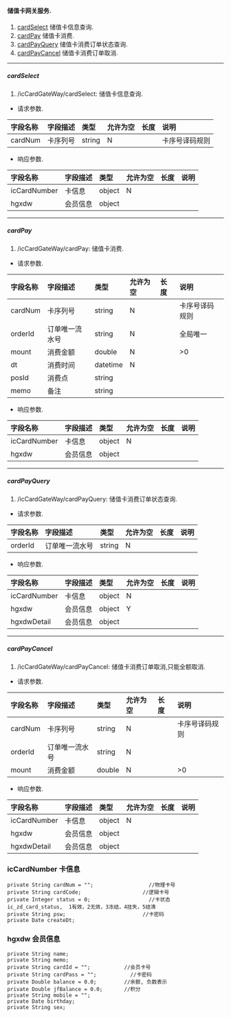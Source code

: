#### 储值卡网关服务.
1. [cardSelect](#cardSelect)        储值卡信息查询.
1. [cardPay](#cardPay)              储值卡消费.
1. [cardPayQuery](#cardPayQuery)    储值卡消费订单状态查询.
1. [cardPayCancel](#cardPayCancel)  储值卡消费订单取消.

--------------
##### cardSelect
1. /icCardGateWay/cardSelect:     储值卡信息查询.

- 请求参数.

| 字段名称 | 字段描述 | 类型 | 允许为空 | 长度 | 说明 |
| :--- | :--- | :--- | :--- | :--- | :--- |
| cardNum | 卡序列号 | string | N |  | 卡序号译码规则 |

- 响应参数.

| 字段名称 | 字段描述 | 类型 | 允许为空 | 长度 | 说明 |
| :--- | :--- | :--- | :--- | :--- | :--- |
| icCardNumber | 卡信息 | object | N |  |  |
| hgxdw | 会员信息 | object |  |  |  ||


---------------
##### cardPay
1. /icCardGateWay/cardPay:     储值卡消费.

- 请求参数.

| 字段名称 | 字段描述 | 类型 | 允许为空 | 长度 | 说明 |
| :--- | :--- | :--- | :--- | :--- | :--- |
| cardNum | 卡序列号 | string | N |  | 卡序号译码规则 |
| orderId | 订单唯一流水号 | string | N |  | 全局唯一 |
| mount | 消费金额 | double | N |  | >0 |
| dt | 消费时间 | datetime | N |  |  |
| posId | 消费点 | string |  |  |  |
| memo | 备注 | string |  |  |  ||

- 响应参数.

| 字段名称 | 字段描述 | 类型 | 允许为空 | 长度 | 说明 |
| :--- | :--- | :--- | :--- | :--- | :--- |
| icCardNumber | 卡信息 | object | N |  |  |
| hgxdw | 会员信息 | object |  |  |  ||

-----------------
##### cardPayQuery
1. /icCardGateWay/cardPayQuery:     储值卡消费订单状态查询.

- 请求参数.

| 字段名称 | 字段描述 | 类型 | 允许为空 | 长度 | 说明 |
| :--- | :--- | :--- | :--- | :--- | :--- |
| orderId | 订单唯一流水号 | string | N |  |||


- 响应参数.

| 字段名称 | 字段描述 | 类型 | 允许为空 | 长度 | 说明 |
| :--- | :--- | :--- | :--- | :--- | :--- |
| icCardNumber | 卡信息 | object | N |  |  |
| hgxdw | 会员信息 | object | Y |  |  |
| hgxdwDetail | 会员信息 | object |  |  |  ||

-------------------
##### cardPayCancel
1. /icCardGateWay/cardPayCancel:     储值卡消费订单取消,只能全额取消.

- 请求参数.

| 字段名称 | 字段描述 | 类型 | 允许为空 | 长度 | 说明 |
| :--- | :--- | :--- | :--- | :--- | :--- |
| cardNum | 卡序列号 | string | N |  | 卡序号译码规则 |
| orderId | 订单唯一流水号 | string | N |  |  |
| mount | 消费金额 | double | N |  | >0 |


- 响应参数.

| 字段名称 | 字段描述 | 类型 | 允许为空 | 长度 | 说明 |
| :--- | :--- | :--- | :--- | :--- | :--- |
| icCardNumber | 卡信息 | object | N |  |  |
| hgxdw | 会员信息 | object |  |  |  |
| hgxdwDetail | 会员信息 | object |  |  |  |


### icCardNumber 卡信息
```
private String cardNum = "";                  //物理卡号
private String cardCode;                    //逻辑卡号
private Integer status = 0;                   //卡状态 ic_zd_card_status,  1有效，2无效，3冻结，4挂失，5结清
private String psw;                         //卡密码
private Date createDt;

```

### hgxdw 会员信息
```
private String name;
private String memo;
private String cardId = "";           //会员卡号
private String cardPass = "";           //卡密码
private Double balance = 0.0;         //余额, 负数表示
private Double jfBalance = 0.0;       //积分
private String mobile = "";
private Date birthday;
private String sex;
```